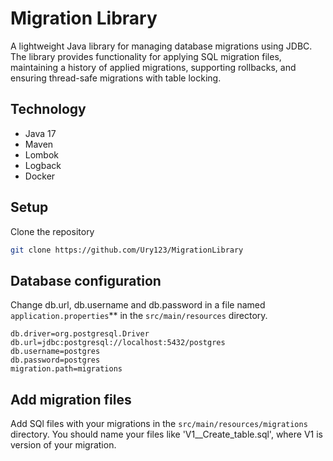 # Migration Library

A lightweight Java library for managing database migrations using JDBC. 
The library provides functionality for applying SQL migration files, 
maintaining a history of applied migrations, supporting rollbacks, and ensuring thread-safe migrations with table locking.

## Technology

- Java 17
- Maven
- Lombok
- Logback
- Docker

## Setup

Clone the repository
```bash
git clone https://github.com/Ury123/MigrationLibrary
```

## Database configuration

Change db.url, db.username and db.password in a file named `application.properties`** in the `src/main/resources` directory.
  ```properties
  db.driver=org.postgresql.Driver
  db.url=jdbc:postgresql://localhost:5432/postgres
  db.username=postgres
  db.password=postgres
  migration.path=migrations
  ```

## Add migration files

Add SQl files with your migrations in the `src/main/resources/migrations` directory.
You should name your files like 'V1__Create_table.sql', where V1 is version of your migration.
